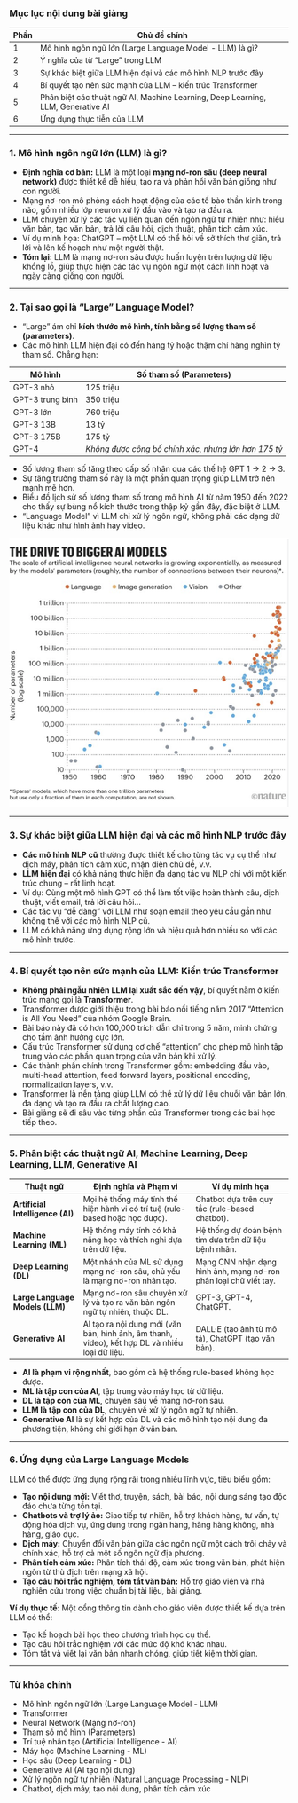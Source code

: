 ### Mục lục nội dung bài giảng

| Phần | Chủ đề chính                                          |
|-------|-----------------------------------------------------|
| 1     | Mô hình ngôn ngữ lớn (Large Language Model - LLM) là gì?            |
| 2     | Ý nghĩa của từ “Large” trong LLM                        |
| 3     | Sự khác biệt giữa LLM hiện đại và các mô hình NLP trước đây      |
| 4     | Bí quyết tạo nên sức mạnh của LLM – kiến trúc Transformer         |
| 5     | Phân biệt các thuật ngữ AI, Machine Learning, Deep Learning, LLM, Generative AI |
| 6     | Ứng dụng thực tiễn của LLM                              |

---

### 1. Mô hình ngôn ngữ lớn (LLM) là gì?

- **Định nghĩa cơ bản:** LLM là một loại **mạng nơ-ron sâu (deep neural network)** được thiết kế  dễ hiểu, tạo ra và phản hồi văn bản giống như con người.
- Mạng nơ-ron mô phỏng cách hoạt động của các tế bào thần kinh trong não, gồm nhiều lớp neuron xử lý đầu vào và tạo ra đầu ra.
- LLM chuyên xử lý các tác vụ liên quan đến ngôn ngữ tự nhiên như: hiểu văn bản, tạo văn bản, trả lời câu hỏi, dịch thuật, phân tích cảm xúc.
- Ví dụ minh họa: ChatGPT – một LLM có thể hỏi về sở thích thư giãn, trả lời và lên kế hoạch như một người thật.
- **Tóm lại:** LLM là mạng nơ-ron sâu được huấn luyện trên lượng dữ liệu khổng lồ, giúp thực hiện các tác vụ ngôn ngữ một cách linh hoạt và ngày càng giống con người.

---

### 2. Tại sao gọi là “Large” Language Model?

- “Large” ám chỉ **kích thước mô hình, tính bằng số lượng tham số (parameters)**.
- Các mô hình LLM hiện đại có đến hàng tỷ hoặc thậm chí hàng nghìn tỷ tham số. Chẳng hạn:
  
| Mô hình    | Số tham số (Parameters)          |
|------------|---------------------------------|
| GPT-3 nhỏ  | 125 triệu                      |
| GPT-3 trung bình | 350 triệu                   |
| GPT-3 lớn  | 760 triệu                      |
| GPT-3 13B  | 13 tỷ                         |
| GPT-3 175B | 175 tỷ                        |
| GPT-4      | *Không được công bố chính xác, nhưng lớn hơn 175 tỷ* |

- Số lượng tham số tăng theo cấp số nhân qua các thế hệ GPT 1 → 2 → 3.
- Sự tăng trưởng tham số này là một phần quan trọng giúp LLM trở nên mạnh mẽ hơn.
- Biểu đồ lịch sử số lượng tham số trong mô hình AI từ năm 1950 đến 2022 cho thấy sự bùng nổ kích thước trong thập kỷ gần đây, đặc biệt ở LLM.
- “Language Model” vì LLM chỉ xử lý ngôn ngữ, không phải các dạng dữ liệu khác như hình ảnh hay video.

![Parameters](/images/parameters-lec2.png)

---

### 3. Sự khác biệt giữa LLM hiện đại và các mô hình NLP trước đây

- **Các mô hình NLP cũ** thường được thiết kế cho từng tác vụ cụ thể như dịch máy, phân tích cảm xúc, nhận diện chủ đề, v.v.
- **LLM hiện đại** có khả năng thực hiện đa dạng tác vụ NLP chỉ với một kiến trúc chung – rất linh hoạt.
- Ví dụ: Cùng một mô hình GPT có thể làm tốt việc hoàn thành câu, dịch thuật, viết email, trả lời câu hỏi…
- Các tác vụ “dễ dàng” với LLM như soạn email theo yêu cầu gần như không thể với các mô hình NLP cũ.
- LLM có khả năng ứng dụng rộng lớn và hiệu quả hơn nhiều so với các mô hình trước.

---

### 4. Bí quyết tạo nên sức mạnh của LLM: Kiến trúc Transformer

- **Không phải ngẫu nhiên LLM lại xuất sắc đến vậy**, bí quyết nằm ở kiến trúc mạng gọi là **Transformer**.
- Transformer được giới thiệu trong bài báo nổi tiếng năm 2017 “Attention is All You Need” của nhóm Google Brain.
- Bài báo này đã có hơn 100,000 trích dẫn chỉ trong 5 năm, minh chứng cho tầm ảnh hưởng cực lớn.
- Cấu trúc Transformer sử dụng cơ chế “attention” cho phép mô hình tập trung vào các phần quan trọng của văn bản khi xử lý.
- Các thành phần chính trong Transformer gồm: embedding đầu vào, multi-head attention, feed forward layers, positional encoding, normalization layers, v.v.
- Transformer là nền tảng giúp LLM có thể xử lý dữ liệu chuỗi văn bản lớn, đa dạng và tạo ra đầu ra chất lượng cao.
- Bài giảng sẽ đi sâu vào từng phần của Transformer trong các bài học tiếp theo.

---

### 5. Phân biệt các thuật ngữ AI, Machine Learning, Deep Learning, LLM, Generative AI

| Thuật ngữ          | Định nghĩa và Phạm vi                                          | Ví dụ minh họa                                |
|--------------------|---------------------------------------------------------------|-----------------------------------------------|
| **Artificial Intelligence (AI)** | Mọi hệ thống máy tính thể hiện hành vi có trí tuệ (rule-based hoặc học được). | Chatbot dựa trên quy tắc (rule-based chatbot). |
| **Machine Learning (ML)**        | Hệ thống máy tính có khả năng học và thích nghi dựa trên dữ liệu.               | Hệ thống dự đoán bệnh tim dựa trên dữ liệu bệnh nhân. |
| **Deep Learning (DL)**           | Một nhánh của ML sử dụng mạng nơ-ron sâu, chủ yếu là mạng nơ-ron nhân tạo.    | Mạng CNN nhận dạng hình ảnh, mạng nơ-ron phân loại chữ viết tay. |
| **Large Language Models (LLM)**  | Mạng nơ-ron sâu chuyên xử lý và tạo ra văn bản ngôn ngữ tự nhiên, thuộc DL.    | GPT-3, GPT-4, ChatGPT.                          |
| **Generative AI**                | AI tạo ra nội dung mới (văn bản, hình ảnh, âm thanh, video), kết hợp DL và nhiều loại dữ liệu. | DALL·E (tạo ảnh từ mô tả), ChatGPT (tạo văn bản). |

- **AI là phạm vi rộng nhất**, bao gồm cả hệ thống rule-based không học được.
- **ML là tập con của AI**, tập trung vào máy học từ dữ liệu.
- **DL là tập con của ML**, chuyên sâu về mạng nơ-ron sâu.
- **LLM là tập con của DL**, chuyên về xử lý ngôn ngữ tự nhiên.
- **Generative AI** là sự kết hợp của DL và các mô hình tạo nội dung đa phương tiện, không chỉ giới hạn ở văn bản.

---

### 6. Ứng dụng của Large Language Models

LLM có thể được ứng dụng rộng rãi trong nhiều lĩnh vực, tiêu biểu gồm:

- **Tạo nội dung mới:** Viết thơ, truyện, sách, bài báo, nội dung sáng tạo độc đáo chưa từng tồn tại.
- **Chatbots và trợ lý ảo:** Giao tiếp tự nhiên, hỗ trợ khách hàng, tư vấn, tự động hóa dịch vụ, ứng dụng trong ngân hàng, hãng hàng không, nhà hàng, giáo dục.
- **Dịch máy:** Chuyển đổi văn bản giữa các ngôn ngữ một cách trôi chảy và chính xác, hỗ trợ cả một số ngôn ngữ địa phương.
- **Phân tích cảm xúc:** Phân tích thái độ, cảm xúc trong văn bản, phát hiện ngôn từ thù địch trên mạng xã hội.
- **Tạo câu hỏi trắc nghiệm, tóm tắt văn bản:** Hỗ trợ giáo viên và nhà nghiên cứu trong việc chuẩn bị tài liệu, bài giảng.

**Ví dụ thực tế**: Một cổng thông tin dành cho giáo viên được thiết kế dựa trên LLM có thể:
- Tạo kế hoạch bài học theo chương trình học cụ thể.
- Tạo câu hỏi trắc nghiệm với các mức độ khó khác nhau.
- Tóm tắt và viết lại văn bản nhanh chóng, giúp tiết kiệm thời gian.

---

### Từ khóa chính

- Mô hình ngôn ngữ lớn (Large Language Model - LLM)
- Transformer
- Neural Network (Mạng nơ-ron)
- Tham số mô hình (Parameters)
- Trí tuệ nhân tạo (Artificial Intelligence - AI)
- Máy học (Machine Learning - ML)
- Học sâu (Deep Learning - DL)
- Generative AI (AI tạo nội dung)
- Xử lý ngôn ngữ tự nhiên (Natural Language Processing - NLP)
- Chatbot, dịch máy, tạo nội dung, phân tích cảm xúc
